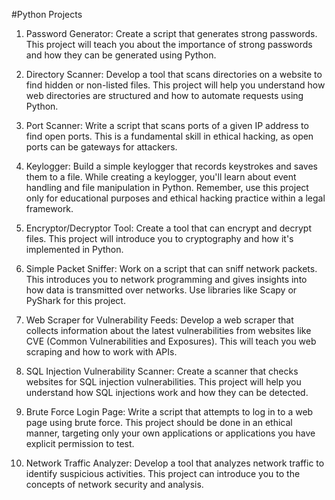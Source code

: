 #Python Projects
1. Password Generator: Create a script that generates strong passwords. This project will teach you about the importance of strong passwords and how they can be generated using Python.

2. Directory Scanner: Develop a tool that scans directories on a website to find hidden or non-listed files. This project will help you understand how web directories are structured and how to automate requests using Python.

3. Port Scanner: Write a script that scans ports of a given IP address to find open ports. This is a fundamental skill in ethical hacking, as open ports can be gateways for attackers.

4. Keylogger: Build a simple keylogger that records keystrokes and saves them to a file. While creating a keylogger, you'll learn about event handling and file manipulation in Python. Remember, use this project only for educational purposes and ethical hacking practice within a legal framework.

5. Encryptor/Decryptor Tool: Create a tool that can encrypt and decrypt files. This project will introduce you to cryptography and how it's implemented in Python.

6. Simple Packet Sniffer: Work on a script that can sniff network packets. This introduces you to network programming and gives insights into how data is transmitted over networks. Use libraries like Scapy or PyShark for this project.

7. Web Scraper for Vulnerability Feeds: Develop a web scraper that collects information about the latest vulnerabilities from websites like CVE (Common Vulnerabilities and Exposures). This will teach you web scraping and how to work with APIs.

8. SQL Injection Vulnerability Scanner: Create a scanner that checks websites for SQL injection vulnerabilities. This project will help you understand how SQL injections work and how they can be detected.

9. Brute Force Login Page: Write a script that attempts to log in to a web page using brute force. This project should be done in an ethical manner, targeting only your own applications or applications you have explicit permission to test.

10. Network Traffic Analyzer: Develop a tool that analyzes network traffic to identify suspicious activities. This project can introduce you to the concepts of network security and analysis.
